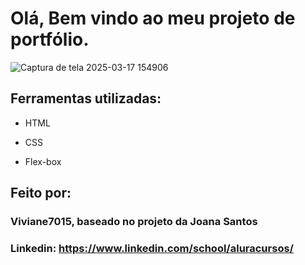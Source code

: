 

#  Olá, Bem vindo ao meu projeto de portfólio.


![Captura de tela 2025-03-17 154906](https://github.com/user-attachments/assets/934a20b6-259c-429d-92c1-69a4c7cbcac9)


## Ferramentas utilizadas:

* HTML

* CSS

* Flex-box

## Feito por:

### Viviane7015, baseado no projeto da Joana Santos

### Linkedin: https://www.linkedin.com/school/aluracursos/

